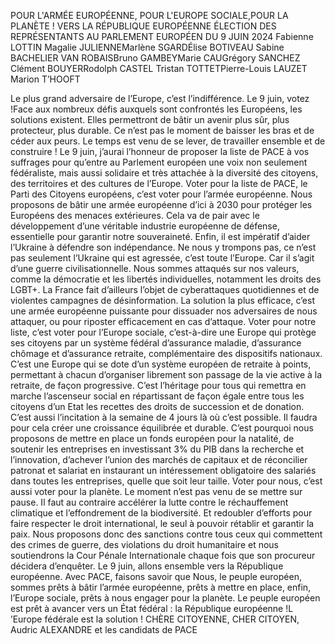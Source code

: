POUR L'ARMÉE EUROPÉENNE,
POUR L'EUROPE SOCIALE,POUR LA PLANÈTE !
VERS LA RÉPUBLIQUE EUROPÉENNE 
ÉLECTION DES REPRÉSENTANTS AU PARLEMENT EUROPÉEN DU 9 JUIN 2024
Fabienne 
LOTTIN
Magalie
JULIENNEMarlène
SGARDÉlise 
BOTIVEAU
Sabine 
BACHELIER
VAN ROBAISBruno
GAMBEYMarie
CAUGrégory
SANCHEZ
Clément
BOUYERRodolph
CASTEL
Tristan
TOTTETPierre-Louis
LAUZET
Marion
T’HOOFT

Le plus grand adversaire de l’Europe, c’est l’indifférence. Le 9 juin, votez !Face aux nombreux défis auxquels sont confrontés les Européens, les solutions existent. Elles permettront 
de bâtir un avenir plus sûr, plus protecteur, plus durable. Ce n’est pas le moment de baisser les bras et de céder aux peurs. Le temps est venu de se lever, de travailler ensemble et de construire !
Le 9 juin, j’aurai l’honneur de proposer la liste de PACE à vos suffrages pour qu’entre au 
Parlement européen une voix non seulement fédéraliste, mais aussi solidaire et très attachée à la diversité des citoyens, des territoires et des cultures de l’Europe.
Voter pour la liste de PACE, le Parti des Citoyens européens, c’est voter pour l’armée européenne. Nous 
proposons de bâtir une armée européenne d’ici à 2030 pour protéger les Européens des menaces extérieures. Cela va de pair avec le développement d’une véritable industrie européenne de défense, essentielle pour garantir notre souveraineté. Enfin, il est impératif d’aider l’Ukraine à défendre son indépendance. Ne nous y trompons pas, ce n’est pas seulement l’Ukraine qui est agressée, c’est toute l’Europe. Car il s’agit d’une guerre civilisationnelle. Nous sommes attaqués sur nos valeurs, comme la démocratie et les libertés individuelles, notamment les droits des LGBT+. La France fait d’ailleurs l’objet de cyberattaques quotidiennes et de violentes campagnes de désinformation. La solution la plus efficace, c’est une armée européenne puissante pour dissuader nos adversaires de nous attaquer, ou pour riposter efficacement en cas d’attaque. Voter pour notre liste, c’est voter pour l’Europe sociale, c’est-à-dire une Europe qui protège ses citoyens par un système fédéral d’assurance maladie, d’assurance chômage et d’assurance retraite, complémentaire des dispositifs nationaux. C’est une Europe qui se dote d’un système européen de retraite à points, permettant à chacun d’organiser librement son passage de la vie active à la retraite, de façon progressive. C’est l’héritage pour tous qui remettra en marche l’ascenseur social en répartissant de façon égale entre tous les citoyens d’un Etat les recettes des droits de succession et de donation. C’est aussi l’incitation à la semaine de 4 jours là où c’est possible. 
Il faudra pour cela créer une croissance équilibrée et durable. C’est pourquoi nous proposons de mettre 
en place un fonds européen pour la natalité, de soutenir les entreprises en investissant 3% du PIB dans la recherche et l’innovation, d’achever l’union des marchés de capitaux et de réconcilier patronat et salariat en instaurant un intéressement obligatoire des salariés dans toutes les entreprises, quelle que soit leur taille. 
Voter pour nous, c’est aussi voter pour la planète. Le moment n’est pas venu de se mettre sur pause. Il 
faut au contraire accélérer la lutte contre le réchauffement climatique et l’effondrement de la biodiversité. Et redoubler d’efforts pour faire respecter le droit international, le seul à pouvoir rétablir et garantir la paix. Nous proposons donc des sanctions contre tous ceux qui commettent des crimes de guerre, des violations du droit humanitaire et nous soutiendrons la Cour Pénale Internationale chaque fois que son procureur décidera d’enquêter.
Le 9 juin, allons ensemble vers la République européenne. Avec PACE, faisons savoir que Nous, le 
peuple européen, sommes prêts à bâtir l’armée européenne, prêts à mettre en place, enfin, l’Europe 
sociale, prêts à nous engager pour la planète. Le peuple européen est prêt à avancer vers un État 
fédéral : la République européenne !L ’Europe fédérale 
est la solution !
CHÈRE CITOYENNE, 
CHER CITOYEN,
Audric ALEXANDRE et les candidats de PACE
